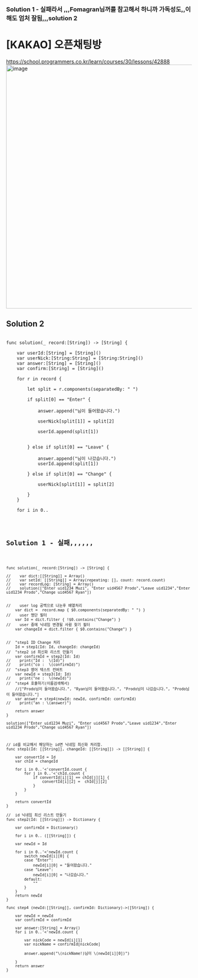 ### Solution 1 - 실패라서 ,,,Fomagran님꺼를 참고해서 하니까 가독성도,,이해도 엄처 잘됨,,,solution 2


# [KAKAO] 오픈채팅방

https://school.programmers.co.kr/learn/courses/30/lessons/42888
<img width="661" alt="image" src="https://user-images.githubusercontent.com/29904301/188076146-75de019e-a61e-4f7a-a2d4-18f683cba57a.png">

## Solution 2

<pre>
<code>
func solution(_ record:[String]) -> [String] {
  
    var userId:[String] = [String]()
    var userNick:[String:String] = [String:String]()
    var answer:[String] = [String]()
    var confirm:[String] = [String]()
    
    for r in record {
        
        let split = r.components(separatedBy: " ")
        
        if split[0] == "Enter" {
            
            answer.append("님이 들어왔습니다.")
            
            userNick[split[1]] = split[2]
            
            userId.append(split[1])
            
            
        } else if split[0] == "Leave" {
            
            answer.append("님이 나갔습니다.")
            userId.append(split[1])
            
        } else if split[0] == "Change" {
            
            userNick[split[1]] = split[2]
            
        }
    }
    
    for i in 0..<answer.count {
        confirm.append("\(userNick[userId[i]]!)\(answer[i])")
    }
    return confirm
}

solution(["Enter uid1234 Muzi", "Enter uid4567 Prodo","Leave uid1234","Enter uid1234 Prodo","Change uid4567 Ryan"])
</code>
</pre>


## Solution 1 - 실패,,,,,,

<pre>
<code>
func solution(_ record:[String]) -> [String] {
    
//    var dict:[[String]] = Array()
//    var setId: [[String]] = Array(repeating: [], count: record.count)
//    var recordLog: [String] = Array()
//    solution(["Enter uid1234 Muzi", "Enter uid4567 Prodo","Leave uid1234","Enter uid1234 Prodo","Change uid4567 Ryan"])
    
    
//    user log 공백으로 나눈후 배열처리
    var dict =  record.map { $0.components(separatedBy: " ") }
//    user 명단 필터
    var Id = dict.filter { !$0.contains("Change") }
//    user 중에 닉네임 변경될 사람 찾기 필터
    var changeId = dict.filter { $0.contains("Change") }

    
//  "step1 ID Change 처리
    Id = step1(Id: Id, changeId: changeId)
//  "step2 id 최신화 리스트 만들기
    var confirmId = step2(Id: Id)
//    print("Id :  \(Id)")
//    print("co :  \(confirmId)")
//  "step3 영어 텍스트 컨버트
    var newId = step3(Id: Id)
//    print("ne :  \(newId)")
//  "step4 호출하기(이름검색해서)
    //["Prodo님이 들어왔습니다.", "Ryan님이 들어왔습니다.", "Prodo님이 나갔습니다.", "Prodo님이 들어왔습니다."]
    var answer = step4(newId: newId, confirmId: confirmId)
//    print("an : \(answer)")
    
    return answer
}

solution(["Enter uid1234 Muzi", "Enter uid4567 Prodo","Leave uid1234","Enter uid1234 Prodo","Change uid4567 Ryan"])



// id를 비교해서 해당하는 id면 닉네임 최신화 처리함.
func step1(Id: [[String]], changeId: [[String]]) -> [[String]] {

    var convertId = Id
    var chId = changeId
    
    for i in 0..'<'convertId.count {
        for j in 0..'<'chId.count {
            if convertId[i][1] == chId[j][1] {
                convertId[i][2] =  chId[j][2]
            }
        }
    }
    
    return convertId
}

//  id 닉네임 최신 리스트 만들기
func step2(Id: [[String]]) -> Dictionary<String, String> {
    
    var confirmId = Dictionary<String, String>()
    
    for i in 0..<Id.count {
        
        for j in 0..<Id[i].count {
            if Id[i].count == 3 {
                confirmId.updateValue(Id[i][2], forKey: Id[i][1])
            }
        }
    }
    return confirmId
}

// 텍스트 변경
func step3(Id:[[String]]) -> ([[String]]) {
    
    var newId = Id
    
    for i in 0..'<'newId.count {
        switch newId[i][0] {
        case "Enter":
            newId[i][0] = "들어왔습니다."
        case "Leave":
            newId[i][0] = "나갔습니다."
        default:
            ""
        }
    }
    return newId
}

func step4 (newId:[[String]], confirmId: Dictionary<String, String>)->([String]) {
    
    var newId = newId
    var confirmId = confirmId
    
    var answer:[String] = Array()
    for i in 0..'<'newId.count {
            
        var nickCode = newId[i][1]
        var nickName = confirmId[nickCode]
            
        answer.append("\(nickName!)님이 \(newId[i][0])")

    }
    return answer
}
</code>
</pre>


